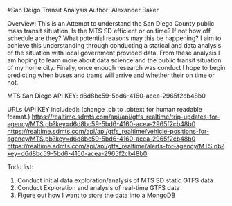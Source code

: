 #San Deigo Transit Analysis
Author: Alexander Baker

Overview:
This is an Attempt to understand the San Diego County public mass transit situation. Is the MTS SD efficient or on time?
If not how off schedule are they? What potential reasons may this be happening? I aim to achieve this understanding 
through conducting a statical and data analysis of the situation with local government provided data. From these analysis
I am hoping to learn more about data science and the public transit situation of my home city. Finally, once enough 
research was conduct I hope to begin predicting when buses and trams will arrive and whether their on time or not.

MTS San Diego API KEY: d6d8bc59-5bd6-4160-acea-2965f2cb48b0

URLs (API KEY included): (change .pb to .pbtext for human readable format.)
https://realtime.sdmts.com/api/api/gtfs_realtime/trip-updates-for-agency/MTS.pb?key=d6d8bc59-5bd6-4160-acea-2965f2cb48b0
https://realtime.sdmts.com/api/api/gtfs_realtime/vehicle-positions-for-agency/MTS.pb?key=d6d8bc59-5bd6-4160-acea-2965f2cb48b0
https://realtime.sdmts.com/api/api/gtfs_realtime/alerts-for-agency/MTS.pb?key=d6d8bc59-5bd6-4160-acea-2965f2cb48b0


Todo list:
1. Conduct initial data exploration/analysis of MTS SD static GTFS data
2. Conduct Exploration and analysis of real-time GTFS data
3. Figure out how I want to store the data into a MongoDB 


